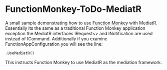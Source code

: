 # FunctionMonkey-ToDo-MediatR

A small sample demonstrating how to use [Function Monkey](https://functionmonkey.azurefromthetrenches.com) with MediatR. Essentially its the same as a traditional Function Monkey application exception the MediatR interfaces IRequest<> and INotification are used instead of ICommand. Additionally if you examine FunctionAppConfiguration you will see the line:

    .UseMediatR()

This instructs Function Monkey to use MediatR as the mediation framework.

